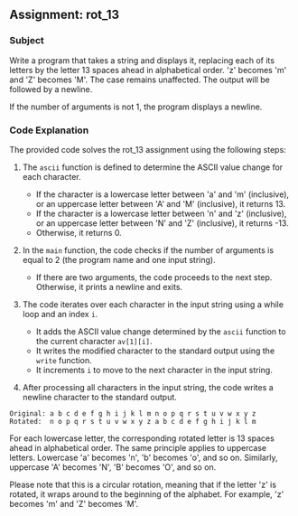 
## Assignment: rot_13

### Subject

Write a program that takes a string and displays it, replacing each of its letters by the letter 13 spaces ahead in alphabetical order. 'z' becomes 'm' and 'Z' becomes 'M'. The case remains unaffected. The output will be followed by a newline.

If the number of arguments is not 1, the program displays a newline.

### Code Explanation

The provided code solves the rot_13 assignment using the following steps:

1. The `ascii` function is defined to determine the ASCII value change for each character.
   - If the character is a lowercase letter between 'a' and 'm' (inclusive), or an uppercase letter between 'A' and 'M' (inclusive), it returns 13.
   - If the character is a lowercase letter between 'n' and 'z' (inclusive), or an uppercase letter between 'N' and 'Z' (inclusive), it returns -13.
   - Otherwise, it returns 0.

2. In the `main` function, the code checks if the number of arguments is equal to 2 (the program name and one input string).
   - If there are two arguments, the code proceeds to the next step. Otherwise, it prints a newline and exits.

3. The code iterates over each character in the input string using a while loop and an index `i`.
   - It adds the ASCII value change determined by the `ascii` function to the current character `av[1][i]`.
   - It writes the modified character to the standard output using the `write` function.
   - It increments `i` to move to the next character in the input string.

4. After processing all characters in the input string, the code writes a newline character to the standard output.


```
Original: a b c d e f g h i j k l m n o p q r s t u v w x y z
Rotated:  n o p q r s t u v w x y z a b c d e f g h i j k l m
```

For each lowercase letter, the corresponding rotated letter is 13 spaces ahead in alphabetical order. The same principle applies to uppercase letters. Lowercase 'a' becomes 'n', 'b' becomes 'o', and so on. Similarly, uppercase 'A' becomes 'N', 'B' becomes 'O', and so on.

Please note that this is a circular rotation, meaning that if the letter 'z' is rotated, it wraps around to the beginning of the alphabet. For example, 'z' becomes 'm' and 'Z' becomes 'M'.

